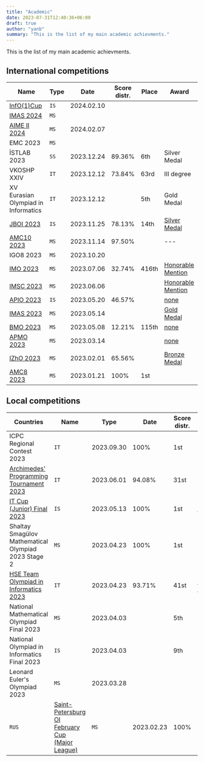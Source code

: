 ```yaml
---
title: "Academic"
date: 2023-07-31T12:40:36+06:00
draft: true
author: "yanb"
summary: "This is the list of my main academic achievments."
---
```


This is the list of my main academic achievments.

## International competitions

| Name | Type | Date | Score distr. | Place | Award |
| ---- | ---- | ---- | ------------ | ----- | ----- |
| [InfO(1)Cup](https://info1cup.com/) | `IS` | 2024.02.10 | | | |
| [IMAS 2024](https://chiuchang.org/imas/about/) | `MS` | | | | |
| [AIME II 2024](https://maa.org/math-competitions/invitational-competitions) | `MS` | 2024.02.07 | | | |
| EMC 2023 | `MS` | | | | |
| İSTLAB 2023 | `SS` | 2023.12.24 | 89.36% | 6th | Silver Medal |
| VKOSHP XXIV | `IT` | 2023.12.12 | 73.84% | 63rd | III degree |
| XV Eurasian Olympiad in Informatics | `IT` | 2023.12.12 | | 5th | Gold Medal |
| [JBOI 2023](https://jboi2023.cs.org.mk/) | `IS` | 2023.11.25 | 78.13% | 14th | [Silver Medal](https://jboi2023.cs.org.mk/content/results) |
| [AMC10 2023](https://maa.org/math-competitions/amc-1012) | `MS` | 2023.11.14 | 97.50% | | --- |
| IGO8 2023 | `MS` | 2023.10.20 | | | |
| [IMO 2023](https://imo2023.jp/en/) | `MS` | 2023.07.06 | 32.74% | 416th | [Honorable Mention](https://www.imo-official.org/participant_r.aspx?id=33101) | 
| [IMSC 2023](https://imscprogram.com/) | `MS` | 2023.06.06 | | | [Honorable Mention](https://imscprogram.com/competition.html) |
| [APIO 2023](http://www.apio2023.cn/) | `IS` | 2023.05.20 | 46.57% | | [none](http://www.apio2023.cn/score.html) |
| [IMAS 2023](https://chiuchang.org/imas/about/) | `MS` | 2023.05.14 | | | [Gold Medal](https://docs.google.com/spreadsheets/d/1T0HSraedQrSbfds6FmRWwNrIeEHcE6E7/edit?usp=sharing&ouid=107173272238617493592&rtpof=true&sd=true) |
| [BMO 2023](https://bmo2023.tubitak.gov.tr/) | `MS` | 2023.05.08 | 12.21% | 115th | [none](https://bmo2023.tubitak.gov.tr/results) |
| [APMO 2023](https://apmo-official.org/) | `MS` | 2023.03.14 | | | [none](https://apmo-official.org/country_report/KGZ/2023) |
| [IZhO 2023](https://izho.kz/) | `MS` | 2023.02.01 | 65.56% | | [Bronze Medal](https://izho.kz/contest/results-izho-2023/) |
| [AMC8 2023](https://maa.org/math-competitions/amc-8) | `MS` | 2023.01.21 | 100% | 1st | | 

## Local competitions

| Countries | Name | Type | Date | Score distr. | Place | Award |
| --------- | ---- | ---- | ---- | ------------ | ----- | ----- |
| ICPC Regional Contest 2023 | `IT` | 2023.09.30 | 100% | 1st | none? |
| [Archimedes' Programming Tournament 2023](http://www.arhimedes.org/) | `IT` | 2023.06.01 | 94.08% | 31st | Silver Medal |
| [IT Cup (Junior) Final 2023](https://olympiads.kg/c/35/compets) | `IS` | 2023.05.13 | 100% | 1st | [none?](https://t.me/itcup/46) |
| Shaltay Smagülov Mathematical Olympiad 2023 Stage 2 | `MS` | 2023.04.23 | 100% | 1st | none? |
| [HSE Team Olympiad in Informatics 2023](https://olymp.hse.ru/coding/) | `IT` | 2023.04.23 | 93.71% | 41st | [Gold Medal](https://olymp.hse.ru/mirror/pubs/share/834494308.pdf) |
| National Mathematical Olympiad Final 2023 | `MS` | 2023.04.03 | | 5th | Silver Medal |
| National Olympiad in Informatics Final 2023 | `IS` | 2023.04.03 | | 9th | Bronze Medal |
| Leonard Euler's Olympiad 2023 | `MS` | 2023.03.28 | | | Bronze Medal |
| `RUS` | [Saint-Petersburg OI February Cup (Major League)](prog.matolimp-spb.org/2023/) | `MS` | 2023.02.23 | 100% | 1st | none? |
